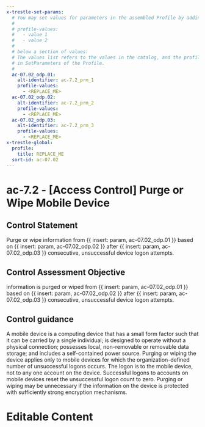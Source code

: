 ```yaml
---
x-trestle-set-params:
  # You may set values for parameters in the assembled Profile by adding
  #
  # profile-values:
  #   - value 1
  #   - value 2
  #
  # below a section of values:
  # The values list refers to the values in the catalog, and the profile-values represent values
  # in SetParameters of the Profile.
  #
  ac-07.02_odp.01:
    alt-identifier: ac-7.2_prm_1
    profile-values:
      - <REPLACE_ME>
  ac-07.02_odp.02:
    alt-identifier: ac-7.2_prm_2
    profile-values:
      - <REPLACE_ME>
  ac-07.02_odp.03:
    alt-identifier: ac-7.2_prm_3
    profile-values:
      - <REPLACE_ME>
x-trestle-global:
  profile:
    title: REPLACE_ME
  sort-id: ac-07.02
---
```


# ac-7.2 - \[Access Control\] Purge or Wipe Mobile Device

## Control Statement

Purge or wipe information from {{ insert: param, ac-07.02_odp.01 }} based on {{ insert: param, ac-07.02_odp.02 }} after {{ insert: param, ac-07.02_odp.03 }} consecutive, unsuccessful device logon attempts.

## Control Assessment Objective

information is purged or wiped from {{ insert: param, ac-07.02_odp.01 }} based on {{ insert: param, ac-07.02_odp.02 }} after {{ insert: param, ac-07.02_odp.03 }} consecutive, unsuccessful device logon attempts.

## Control guidance

A mobile device is a computing device that has a small form factor such that it can be carried by a single individual; is designed to operate without a physical connection; possesses local, non-removable or removable data storage; and includes a self-contained power source. Purging or wiping the device applies only to mobile devices for which the organization-defined number of unsuccessful logons occurs. The logon is to the mobile device, not to any one account on the device. Successful logons to accounts on mobile devices reset the unsuccessful logon count to zero. Purging or wiping may be unnecessary if the information on the device is protected with sufficiently strong encryption mechanisms.

# Editable Content

<!-- Make additions and edits below -->
<!-- The above represents the contents of the control as received by the profile, prior to additions. -->
<!-- If the profile makes additions to the control, they will appear below. -->
<!-- The above markdown may not be edited but you may edit the content below, and/or introduce new additions to be made by the profile. -->
<!-- If there is a yaml header at the top, parameter values may be edited. Use --set-parameters to incorporate the changes during assembly. -->
<!-- The content here will then replace what is in the profile for this control, after running profile-assemble. -->
<!-- The current profile has no added parts for this control, but you may add new ones here. -->
<!-- Each addition must have a heading either of the form ## Control my_addition_name -->
<!-- or ## Part a. (where the a. refers to one of the control statement labels.) -->
<!-- "## Control" parts are new parts added after the statement part. -->
<!-- "## Part" parts are new parts added into the top-level statement part with that label. -->
<!-- Subparts may be added with nested hash levels of the form ### My Subpart Name -->
<!-- underneath the parent ## Control or ## Part being added -->
<!-- See https://ibm.github.io/compliance-trestle/tutorials/ssp_profile_catalog_authoring/ssp_profile_catalog_authoring for guidance. -->
